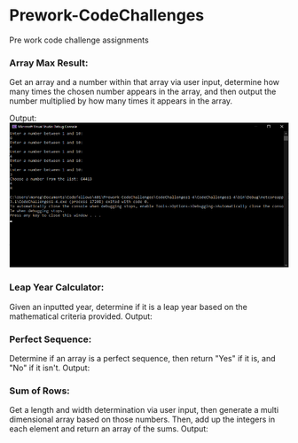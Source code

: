 # Prework-CodeChallenges

Pre work code challenge assignments

### Array Max Result:
Get an array and a number within that array via user input, determine how many times the chosen number appears in the array, and then output the number multiplied by how many times it appears in the array.

Output:
![](https://github.com/Overholtk/Prework-CodeChallenges/blob/main/outputs/challenge%201.png)

### Leap Year Calculator:
Given an inputted year, determine if it is a leap year based on the mathematical criteria provided.
Output:

### Perfect Sequence:
Determine if an array is a perfect sequence, then return "Yes" if it is, and "No" if it isn't.
Output:

### Sum of Rows:
Get a length and width determination via user input, then generate a multi dimensional array based on those numbers. Then, add up the integers in each element and return an array of the sums.
Output:
